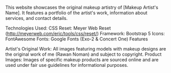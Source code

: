 This website showcases the original makeup artistry of [Makeup Artist's Name].  It features a portfolio of the artist's work, information about services, and contact details.

Technologies Used:
CSS Reset: Meyer Web Reset (http://meyerweb.com/eric/tools/css/reset/)
Framework: Bootstrap 5
Icons: FontAwesome
Fonts: Google Fonts (Exo-2 & Concert One)
Features

Artist's Original Work: All images featuring models with makeup designs are the original work of me (Rawan Noman) and subject to copyright.
Product Images: Images of specific makeup products are sourced online and are used under fair use guidelines for informational purposes.
